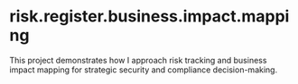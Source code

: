 # risk.register.business.impact.mapping
This project demonstrates how I approach risk tracking and business impact mapping for strategic security and compliance decision-making.
